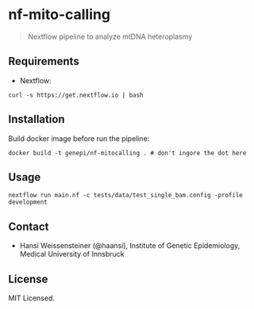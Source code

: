 # nf-mito-calling

> Nextflow pipeline to analyze mtDNA heteroplasmy
## Requirements

- Nextflow:

```
curl -s https://get.nextflow.io | bash
```


## Installation

Build docker image before run the pipeline:

```
docker build -t genepi/nf-mitocalling . # don't ingore the dot here
```

## Usage

```
nextflow run main.nf -c tests/data/test_single_bam.config -profile development
```

## Contact

- Hansi Weissensteiner (@haansi), Institute of Genetic Epidemiology, Medical University of Innsbruck 


## License
MIT Licensed.
